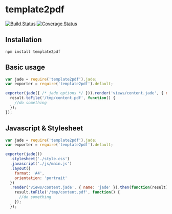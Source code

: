 template2pdf
======================

[![Build Status](https://travis-ci.org/holyshared/template2pdf.svg?branch=master)](https://travis-ci.org/holyshared/template2pdf)
[![Coverage Status](https://coveralls.io/repos/holyshared/template2pdf/badge.svg?branch=master&service=github)](https://coveralls.io/github/holyshared/template2pdf?branch=master)

Installation
----------------------

    npm install template2pdf

Basic usage
--------------------------

```js
var jade = require('template2pdf').jade;
var exporter = require('template2pdf').default;

exporter(jade({ /* jade options */ })).render('views/content.jade', { name: 'jade' }).then(function(result) {
  result.toFile('/tmp/content.pdf', function() {
    //do something
  });
});
```

Javascript & Stylesheet
--------------------------

```js
var jade = require('template2pdf').jade;
var exporter = require('template2pdf').default;

exporter(jade())
  .stylesheet('./style.css')
  .javascript('./js/main.js')
  .layout({
    format: 'A4',
    orientation: 'portrait'
  })
  .render('views/content.jade', { name: 'jade' }).then(function(result) {
    result.toFile('/tmp/content.pdf', function() {
      //do something
    });
  });
```
